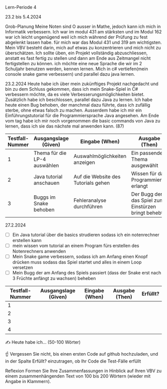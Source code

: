 Lern-Periode 4

23.2 bis 5.4.2024

Grob-Planung
Meine Noten sind O ausser in Mathe, jedoch kann ich mich in Informatik verbessern.
Ich war im modul 431 am stärksten und im Modul 162 war ich leicht ungenügend weil ich mich während der Prüfung zu fest abgelenkt lassen habe. für mich war das Modul 431 und 319 am wichtigsten.
Mein VBV besteht darin, mich auf etwas zu konzentrieren und mich nicht zu überschätzen. Ich sollte üben, ein Projekt vollständig abzuschliessen, anstatt es fast fertig zu stellen und dann am Ende aus Zeitmangel nicht fertigstellen zu können.
ich möchte eine neue Sprache die wir im 2 Schuljahr benutzen werden, kennen lernen.
Mich in c# vertiefen(mein console snake game verbessern) und parallel dazu java lernen.

23.2.2024
Heute habe ich über mein zukünftiges Projekt nachgedacht und bin zu dem Schluss gekommen, dass ich mein Snake-Spiel in C# verbessern möchte, da es viele Verbesserungsmöglichkeiten bietet. Zusätzlich habe ich beschlossen, parallel dazu Java zu lernen. Ich habe heute einen Bug behoben, der manchmal dazu führte, dass ich zufällig sterbe, ohne etwas falsch zu machen. Ausserdem habe ich mir ein Einführungstutorial für die Programmiersprache Java angesehen. Am Ende vom tag habe ich mir noch vorgenommen die basic commands von Java zu lernen, dass ich sie das nächste mal anwenden kann. (87)

| Testfall-Nummer	| Ausgangslage (Given) |	Eingabe (When)|	Ausgabe (Then)	| Erfüllt?|
|-----------------|----------------------|----------------|-----------------|---------|
1 | Thema für die LP-4 auswählen  | Auswahlmöglichkeiten anzeigen  | Ein passendes Thema ausgewählt  | Ja  |
2 | Java tutorial anschauen  | Auf die Website des Tutorials gehen  | Wissen für das Programmieren erlangt  | Nein  |
3 | Buggs im Snake behoben  | Fehleranalyse durchführen  | Der Bugg der das Spiel zum Einstürzen bringt behebt  | Ja  |
27.2.2024
- [ ] Ein Java tutorial über die basics strudieren sodass ich ein notenrechner erstellen kann
- [ ] mein wissen vom tutorial an einem Program fürs erstellen des Notenrechners anwenden
- [ ] Mein Snake game verbessern, sodass ich am Anfang einen Knopf drücken muss sodass das Spiel startet und alles in einem Loop versetzen
- [ ] Mein Bugg der am Anfang des Spiels passiert (dass der Snake erst nach 3 Früchte anfängt zu wachsen) beheben
      
| Testfall-Nummer	| Ausgangslage (Given) |	Eingabe (When)|	Ausgabe (Then)	| Erfüllt?|
|-----------------|----------------------|----------------|-----------------|---------|
1 |   |   |   |   |
2 |   |   |   |   |
3 |   |   |   |   |
4 |   |   |   |   |
✍️ Heute habe ich... (50-100 Wörter)

☝️ Vergessen Sie nicht, bis einen ersten Code auf github hochzuladen, und in der Spalte Erfüllt? einzutragen, ob Ihr Code die Test-Fälle erfüllt

Reflexion
Formen Sie Ihre Zusammenfassungen in Hinblick auf Ihren VBV zu einem zusammenhängenden Text von 100 bis 200 Wörtern (wieder mit Angabe in Klammern).
